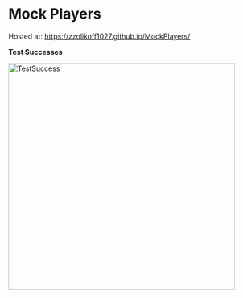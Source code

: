 # Mock Players

Hosted at: https://zzolikoff1027.github.io/MockPlayers/

**Test Successes**

<img width="450" alt="TestSuccess" src="https://user-images.githubusercontent.com/78103329/205366515-2000ebb1-d186-46ef-9fc0-a7edc9295d77.PNG">

